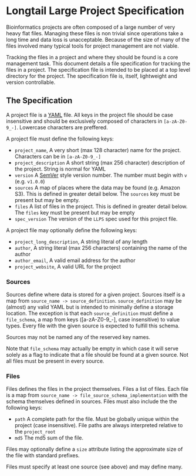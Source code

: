 # Longtail Large Project Specification

Bioinformatics projects are often composed of a large number of very heavy flat files. Managing these files is non trivial since operations take a long time and data loss is unacceptable. Because of the size of many of the files involved many typical tools for project management are not viable.

Tracking the files in a project and where they should be found is a core management task. This document details a file specification for tracking the files in a project. The specification file is intended to be placed at a top level directory for the project. The specification file is, itself, lightweight and version controllable.

## The Specification

A project file is a [YAML](https://yaml.org/spec/1.2/spec.html) file. All keys in the project file should be case insensitive and should be exclusively composed of characters in `[a-zA-Z0-9_-]`. Lowercase characters are preffered.

A project file must define the following keys:
- `project_name`, A very short (max 128 character) name for the project. Characters can be in `[a-zA-Z0-9_-]`
- `project_description` A short string (max 256 character) description of the project. String is normal for YAML
- `version` A [SemVer](https://semver.org/) style version number. The number must begin with `v` (e.g. `v1.0.0`)
- `sources` A map of places where the data may be found (e.g. Amazon S3). This is defined in greater detail below. The `sources` key must be present but may be empty.
- `files` A list of files in the project. This is defined in greater detail below. The `files` key must be present but may be empty
- `spec_version` The version of the `LLPS` spec used for this project file.

A project file may optionally define the following keys:
- `project_long_description`, A string literal of any length
- `author`, A string literal (max 256 characters) containing the name of the author
- `author_email`, A valid email address for the author
- `project_website`, A valid URL for the project


### Sources

Sources define where data is stored for a given project. Sources itself is a map from `source_name -> source_definition`. `source_definition` may be (almost) any valid YAML but is intended to minimally define a storage location. The exception is that each `source_definition` must define a `file_schema`, a map from keys ([a-zA-Z0-9_-], case insensitive) to value types. Every file with the given source is expected to fulfill this schema.

Sources may not be named any of the reserved key names.

Note that `file_schema` may actually be empty in which case it will serve solely as a flag to indicate that a file should be found at a given source. Not all files must be present in every source. 

### Files

Files defines the files in the project themselves. Files a list of files. Each file is a map from `source_name -> file_source_schema_implementation` with the schema themselves defined in sources. Files must also include the the following keys:

- `path` A complete path for the file. Must be globally unique within the project (case insensitive). File paths are always interpreted relative to the `project_root`
- `md5` The md5 sum of the file.

Files may optionally define a `size` attribute listing the approximate size of the file with standard prefixes.

Files must specify at least one source (see above) and may define many.
